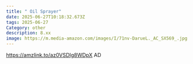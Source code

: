 ```yaml
---
title: " Oil Sprayer"
date: 2025-06-27T10:18:32.673Z
tags: 2025-06-27
Category: other
description: 8.xx
image: https://m.media-amazon.com/images/I/71nv-DarueL._AC_SX569_.jpg
---
```

https://amzlink.to/az0VSDlg8WDpX
AD